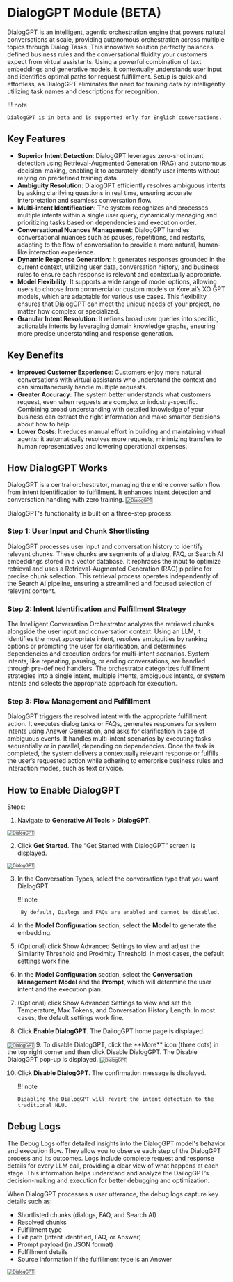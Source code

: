 
# DialogGPT Module (BETA)

DialogGPT is an intelligent, agentic orchestration engine that powers natural conversations at scale, providing autonomous orchestration across multiple topics through Dialog Tasks. This innovative solution perfectly balances defined business rules and the conversational fluidity your customers expect from virtual assistants. Using a powerful combination of text embeddings and generative models, it contextually understands user input and identifies optimal paths for request fulfillment. Setup is quick and effortless, as DialogGPT eliminates the need for training data by intelligently utilizing task names and descriptions for recognition. 

!!! note

    DialogGPT is in beta and is supported only for English conversations.  


## Key Features



* **Superior Intent Detection**: DialogGPT leverages zero-shot intent detection using Retrieval-Augmented Generation (RAG) and autonomous decision-making, enabling it to accurately identify user intents without relying on predefined training data.
* **Ambiguity Resolution**: DialogGPT efficiently resolves ambiguous intents by asking clarifying questions in real time, ensuring accurate interpretation and seamless conversation flow.
* **Multi-intent Identification**: The system recognizes and processes multiple intents within a single user query, dynamically managing and prioritizing tasks based on dependencies and execution order.
* **Conversational Nuances Management**: DialogGPT handles conversational nuances such as pauses, repetitions, and restarts, adapting to the flow of conversation to provide a more natural, human-like interaction experience.
* **Dynamic Response Generation**: It generates responses grounded in the current context, utilizing user data, conversation history, and business rules to ensure each response is relevant and contextually appropriate.
* **Model Flexibility**: It supports a wide range of model options, allowing users to choose from commercial or custom models or Kore.ai’s XO GPT models, which are adaptable for various use cases. This flexibility ensures that DialogGPT can meet the unique needs of your project, no matter how complex or specialized.
* **Granular Intent Resolution**: It refines broad user queries into specific, actionable intents by leveraging domain knowledge graphs, ensuring more precise understanding and response generation.


## Key Benefits



* **Improved Customer Experience**: Customers enjoy more natural conversations with virtual assistants who understand the context and can simultaneously handle multiple requests.
* **Greater Accuracy**: The system better understands what customers request, even when requests are complex or industry-specific. Combining broad understanding with detailed knowledge of your business can extract the right information and make smarter decisions about how to help.
* **Lower Costs**: It reduces manual effort in building and maintaining virtual agents; it automatically resolves more requests, minimizing transfers to human representatives and lowering operational expenses.


## How DialogGPT Works

DialogGPT is a central orchestrator, managing the entire conversation flow from intent identification to fulfillment. It enhances intent detection and conversation handling with zero training. 
<img src="../images/gpt10.png" alt="DialogGPT" title="" style="border: 1px solid gray; zoom:70%;"> 


DialogGPT's functionality is built on a three-step process:


### Step 1: User Input and Chunk Shortlisting

DialogGPT processes user input and conversation history to identify relevant chunks. These chunks are segments of a dialog, FAQ, or Search AI embeddings stored in a vector database. It rephrases the input to optimize retrieval and uses a Retrieval-Augmented Generation (RAG) pipeline for precise chunk selection. This retrieval process operates independently of the Search AI pipeline, ensuring a streamlined and focused selection of relevant content.


### Step 2: Intent Identification and Fulfillment Strategy

The Intelligent Conversation Orchestrator analyzes the retrieved chunks alongside the user input and conversation context. Using an LLM, it identifies the most appropriate intent, resolves ambiguities by ranking options or prompting the user for clarification, and determines dependencies and execution orders for multi-intent scenarios. System intents, like repeating, pausing, or ending conversations, are handled through pre-defined handlers. The orchestrator categorizes fulfillment strategies into a single intent, multiple intents, ambiguous intents, or system intents and selects the appropriate approach for execution.


### Step 3: Flow Management and Fulfillment

DialogGPT triggers the resolved intent with the appropriate fulfillment action. It executes dialog tasks or FAQs, generates responses for system intents using Answer Generation, and asks for clarification in case of ambiguous events. It handles multi-intent scenarios by executing tasks sequentially or in parallel, depending on dependencies. Once the task is completed, the system delivers a contextually relevant response or fulfills the user’s requested action while adhering to enterprise business rules and interaction modes, such as text or voice.


## How to Enable DialogGPT

Steps:



1. Navigate to **Generative AI Tools** > **DialogGPT**.  
<img src="../images/gpt1.png" alt="DialogGPT" title="" style="border: 1px solid gray; zoom:70%;"> 

2. Click **Get Started**. The “Get Started with DialogGPT” screen is displayed.  
<img src="../images/gpt2.png" alt="DialogGPT" title="" style="border: 1px solid gray; zoom:70%;"> 

3. In the Conversation Types, select the conversation type that you want DialogGPT. 

    !!! note

        By default, Dialogs and FAQs are enabled and cannot be disabled.

4. In the **Model Configuration** section, select the **Model** to generate the embedding.
5. (Optional) click Show Advanced Settings to view and adjust the Similarity Threshold and Proximity Threshold. In most cases, the default settings work fine.
6. In the **Model Configuration** section, select the  **Conversation Management** **Model** and the **Prompt**, which will determine the user intent and the execution plan.
7. (Optional) click Show Advanced Settings to view and set the Temperature, Max Tokens, and Conversation History Length. In most cases, the default settings work fine.
8. Click **Enable DialogGPT**. The DailogGPT home page is displayed.  
<img src="../images/gpt4.png" alt="DialogGPT" title="" style="border: 1px solid gray; zoom:70%;"> 
9. To disable DialogGPT, click the **More** icon (three dots) in the top right corner and then click Disable DialogGPT. The Disable DialogGPT pop-up is displayed.  
<img src="../images/gpt3.png" alt="DialogGPT" title="" style="border: 1px solid gray; zoom:70%;"> 

10. Click **Disable DialogGPT**. The confirmation message is displayed.

    !!! note

        Disabling the DialogGPT will revert the intent detection to the traditional NLU.



## Debug Logs

The Debug Logs offer detailed insights into the DialogGPT model's behavior and execution flow. They allow you to observe each step of the DialogGPT process and its outcomes. Logs include complete request and response details for every LLM call, providing a clear view of what happens at each stage. This information helps understand and analyze the DailogGPT’s decision-making and execution for better debugging and optimization.

When DialogGPT processes a user utterance, the debug logs capture key details such as:

* Shortlisted chunks (dialogs, FAQ, and Search AI)
* Resolved chunks
* Fulfillment type
* Exit path (intent identified, FAQ, or Answer)
* Prompt payload (in JSON format)
* Fulfillment details
* Source information if the fulfillment type is an Answer

<img src="../images/gpt9.png" alt="DialogGPT" title="" style="border: 1px solid gray; zoom:70%;"> 

